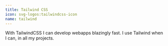 ```yaml
---
title: Tailwind CSS
icon: svg-logos:tailwindcss-icon
name: tailwind
---
```


With TailwindCSS I can develop webapps blazingly fast. I use Tailwind when I can, in all my projects.
